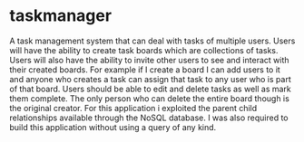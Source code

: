 # taskmanager
A task management system that can deal with tasks of multiple users. Users will have the ability to create task boards which are collections of tasks. Users will also have the ability to invite other users to see and interact with their created boards. For example if I create a board I can add users to it and anyone who creates a task can assign that task to any user who is part of that board. Users should be able to edit and delete tasks as well as mark them complete. The only person who can delete the entire board though is the original creator. For this application i exploited the parent child relationships available through the NoSQL database. I was also required to build this application without using a query of any kind.
